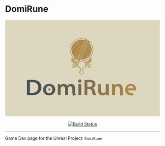 <p style="text-align: center;">

# DomiRune
</p>
<div align="center">
<a href="https://underwrittencollective.ink"><img alt="UWC" src="https://github.com/jrpryer/DomiRune/blob/main/Logo.png" width="558" /></a>
</div>
<p align="center">
<a href="https://uwc.codecks.io/decks/4/card/117-asign-theme"><img alt="Build Status" src="https://img.shields.io/badge/build-WIP-orange?style=for-the-badge&logo=unreal-engine" /></a>
</p>


___
Game Dev page for the Unreal Project: `DomiRune`
